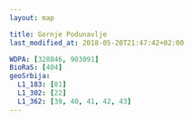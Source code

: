 ```yaml
---
layout: map

title: Gornje Podunavlje
last_modified_at: 2018-05-20T21:47:42+02:00

WDPA: [328846, 903091]
BioRaS: [404]
geoSrbija:
  L1_183: [81]
  L1_302: [22]
  L1_362: [39, 40, 41, 42, 43]
---
```

